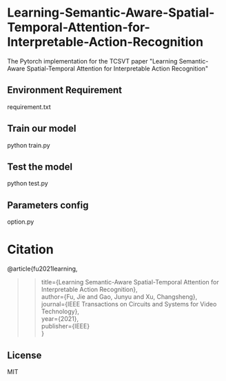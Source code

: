 # Learning-Semantic-Aware-Spatial-Temporal-Attention-for-Interpretable-Action-Recognition
The Pytorch implementation for the TCSVT paper "Learning Semantic-Aware Spatial-Temporal Attention for Interpretable Action Recognition"

## Environment Requirement
requirement.txt


## Train our model
python train.py

## Test the model
python test.py

## Parameters config
option.py

# Citation
@article{fu2021learning, <br>
>>  title={Learning Semantic-Aware Spatial-Temporal Attention for Interpretable Action Recognition}, <br>
>>  author={Fu, Jie and Gao, Junyu and Xu, Changsheng}, <br>
>>  journal={IEEE Transactions on Circuits and Systems for Video Technology}, <br>
>>  year={2021}, <br>
>>  publisher={IEEE} <br>
}

## License
MIT
